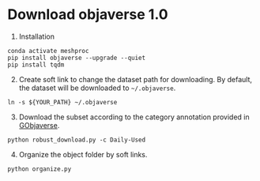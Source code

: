 # Download objaverse 1.0

1. Installation
```
conda activate meshproc
pip install objaverse --upgrade --quiet
pip install tqdm
```

2. Create soft link to change the dataset path for downloading. By default, the dataset will be downloaded to `~/.objaverse`. 

```
ln -s ${YOUR_PATH} ~/.objaverse
```

3. Download the subset according to the category annotation provided in [GObjaverse](https://aigc3d.github.io/gobjaverse/).
```
python robust_download.py -c Daily-Used
```

4. Organize the object folder by soft links.
```
python organize.py
```
